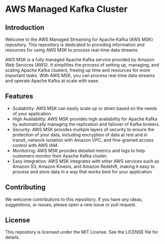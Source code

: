 # AWS Managed Kafka Cluster

## Introduction

Welcome to the AWS Managed Streaming for Apache Kafka (AWS MSK) repository. This repository is dedicated to providing information and resources for using AWS MSK to process real-time data streams.

AWS MSK is a fully managed Apache Kafka service provided by Amazon Web Services (AWS). It simplifies the process of setting up, managing, and scaling Apache Kafka clusters, freeing up time and resources for more important tasks. With AWS MSK, you can process real-time data streams and operate Apache Kafka at scale with ease.

## Features

* Scalability: AWS MSK can easily scale up or down based on the needs of your application.
* High Availability: AWS MSK provides high availability for Apache Kafka by automatically managing the replication and failover of Kafka brokers.
* Security: AWS MSK provides multiple layers of security to ensure the protection of your data, including encryption of data at rest and in transit, network isolation with Amazon VPC, and fine-grained access control with AWS IAM.
* Monitoring: AWS MSK provides detailed metrics and logs to help customers monitor their Apache Kafka cluster.
* Easy Integration: AWS MSK integrates with other AWS services such as Amazon S3, Amazon Kinesis, and Amazon Redshift, making it easy to process and store data in a way that works best for your application









## Contributing

We welcome contributions to this repository. If you have any ideas, suggestions, or issues, please open a new issue or pull request.

## License

This repository is licensed under the MIT License. See the LICENSE file for details.